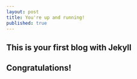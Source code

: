 ```yaml
---
layout: post
title: You're up and running!
published: true
---
```

## This is your first blog with Jekyll
## Congratulations!
